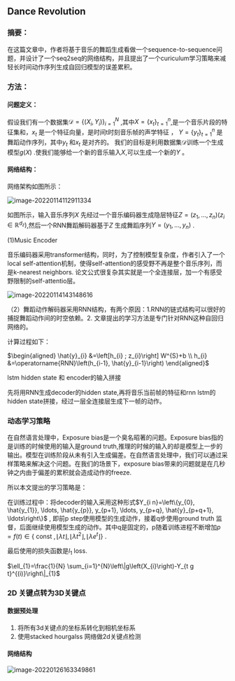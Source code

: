 ## Dance Revolution

### 摘要：

在这篇文章中，作者将基于音乐的舞蹈生成看做一个sequence-to-sequence问题，并设计了一个seq2seq的网络结构，并且提出了一个curiculum学习策略来减轻长时间动作序列生成自回归模型的误差累积。

### 方法：

#### 问题定义：

假设我们有一个数据集$\mathcal{D}=\left\{\left(X_{i}, Y_{i}\right)\right\}_{i=1}^{N}$ ,其中$X=\left\{x_{t}\right\}_{t=1}^{n}$,是一个音乐片段的特征集和，$x_t$ 是一个特征向量，是时间t时刻音乐帧的声学特征 ， $Y=\left\{y_{t}\right\}_{t=1}^{n}$ 是舞蹈动作序列，其中$y_t$ 和$x_t$ 是对齐的。 我们的目标是利用数据集$\mathcal{D}$训练一个生成模型$g(X)$ .使我们能够给一个新的音乐输入$X$,可以生成一个新的$Y$ 。

#### 网络结构：

网络架构如图所示：

![image-20220114112911334](https://xy-cloud-images.oss-cn-shanghai.aliyuncs.com/img/image-20220114112911334.png)

如图所示，输入音乐序列$X$ 先经过一个音乐编码器生成隐层特征$Z=\left(z_{1}, \ldots, z_{n}\right)\left(z_{i} \in \mathbb{R}^{d_{z}}\right)$,然后一个RNN舞蹈解码器基于$Z$ 生成舞蹈序列$Y=\left(y_{1}, \ldots, y_{n}\right)$ .

(1)Music Encoder

音乐编码器采用transformer结构，同时，为了控制模型复杂度，作者引入了一个local self-attention机制，使得self-attention的感受野不再是整个音乐序列，而是k-nearest neighbors. 论文公式很复杂其实就是一个全连接层，加一个有感受野限制的self-attentio层。

![image-20220114143148616](https://xy-cloud-images.oss-cn-shanghai.aliyuncs.com/img/image-20220114143148616.png)

（2）舞蹈动作解码器采用RNN结构，有两个原因：1.RNN的链式结构可以很好的捕捉舞蹈动作间的时空依赖。2. 文章提出的学习方法是专门针对RNN这种自回归网络的。

计算过程如下：

$\begin{aligned}
\hat{y}_{i} &=\left[h_{i} ; z_{i}\right] W^{S}+b \\
h_{i} &=\operatorname{RNN}\left(h_{i-1}, \hat{y}_{i-1}\right)
\end{aligned}$

lstm hidden state 和 encoder的输入拼接

先将用RNN生成decoder的hidden state,再将音乐当前帧的特征和rnn lstm的hidden state拼接，经过一层全连接层生成下一帧的动作。

### 动态学习策略

在自然语言处理中，Exposure bias是一个臭名昭著的问题。Exposure bias指的是训练的时候使用的输入是ground truth,推理的时候的输入的却是模型上一步的输出。模型在训练阶段从未有引入生成偏差。在自然语言处理中，我们可以通过采样策略来解决这个问题。在我们的场景下，exposure bias带来的问题就是在几秒钟之内由于偏差的累积就会造成动作的freeze.

所以本文提出的学习策略是：

在训练过程中：将decoder的输入采用这种形式$Y_{i n}=\left\{y_{0}, \hat{y_{1}}, \ldots, \hat{y_{p}}, y_{p+1}, \ldots, y_{p+q}, \hat{y}_{p+q+1}, \ldots\right\}$ , 即前p step使用模型的生成动作，接着q步使用ground truth 监督，后面继续使用模型生成的动作。其中q是固定的，p随着训练进程不断增加$p=f(t) \in\left\{\text { const },\lfloor\lambda t\rfloor,\left\lfloor\lambda t^{2}\right\rfloor,\left\lfloor\lambda e^{t}\right\rfloor\right\}$ .

最后使用的损失函数是$l_1$ loss.

$\ell_{1}=\frac{1}{N} \sum_{i=1}^{N}\left\|g\left(X_{i}\right)-Y_{t g t}^{(i)}\right\|_{1}$ 

### 2D 关键点转为3D关键点

#### 数据预处理

1. 将所有3d关键点的坐标系转化到相机坐标系
2. 使用stacked hourgalss 网络做2d关键点检测

#### 网络结构

![image-20220126163349861](https://xy-cloud-images.oss-cn-shanghai.aliyuncs.com/img/image-20220126163349861.png)
